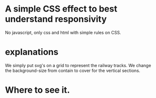 # A simple CSS effect to best understand responsivity

No javascript, only css and html with simple rules on CSS.

# explanations

We simply put svg's on a grid to represent the railway tracks.
We change the background-size from contain to cover for the vertical sections.

# Where to see it.


